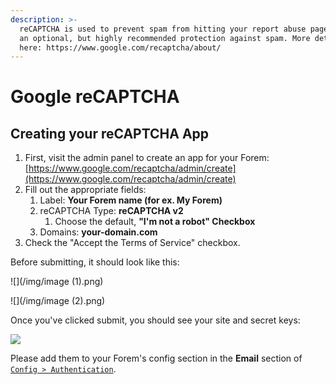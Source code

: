```yaml
---
description: >-
  reCAPTCHA is used to prevent spam from hitting your report abuse page. This is
  an optional, but highly recommended protection against spam. More details
  here: https://www.google.com/recaptcha/about/
---
```


# Google reCAPTCHA

## Creating your reCAPTCHA App

1. First, visit the admin panel to create an app for your Forem: [https://www.google.com/recaptcha/admin/create](https://www.google.com/recaptcha/admin/create)
2. Fill out the appropriate fields:
   1. Label: **Your Forem name \(for ex. My Forem\)**
   2. reCAPTCHA Type: **reCAPTCHA v2**
      1. Choose the default, **"I'm not a robot" Checkbox**
   3. Domains: **your-domain.com**
3. Check the "Accept the Terms of Service" checkbox.

Before submitting, it should look like this:

![](/img/image (1).png)

![](/img/image (2).png)

Once you've clicked submit, you should see your site and secret keys:  


![](/img/recaptcha-submit-example.png)

Please add them to your Forem's config section in the **Email** section of [`Config > Authentication`](authentication.md#email-and-password).

